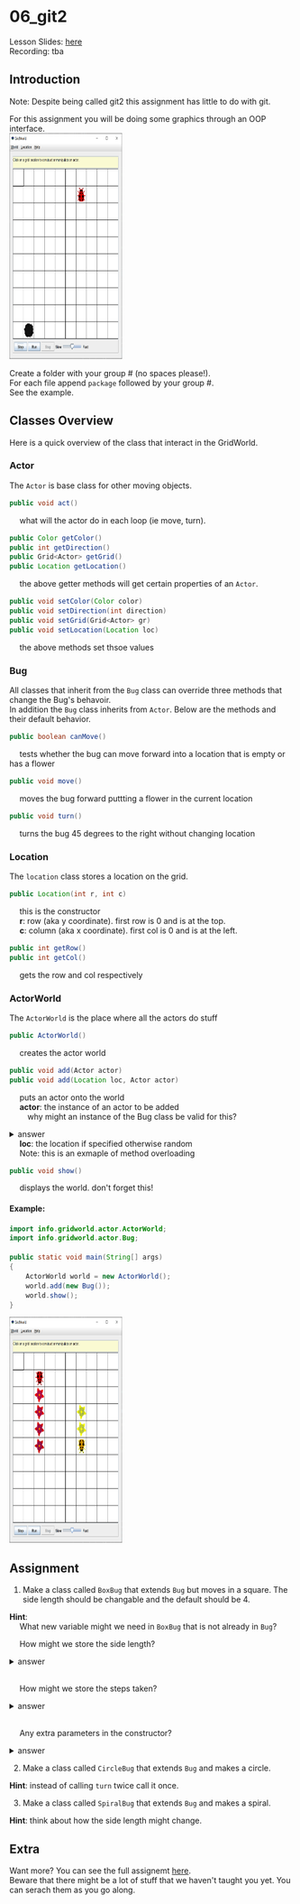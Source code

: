 # 06_git2

Lesson Slides: [here](https://docs.google.com/presentation/d/1I6M1l_POiYG95YKMh-ZkZALHu0sUyhsVrgU8gIOpjFo/edit?usp=sharing)<br />
Recording: tba <br />

## Introduction 
<p> Note: Despite being called git2 this assignment has little to do with git.</p>

<p>For this assignment you will be doing some graphics through an OOP interface.</br>

<img src="scrots/default.PNG" width="200" height="400"/>

<p>
Create a folder with your group # (no spaces please!).</br>
For each file append <code>package</code> followed by your group #.</br>
See the example.</br>
</p>

## Classes Overview

<p> Here is a quick overview of the class that interact in the GridWorld.</p> 

### Actor
<p>
The <code>Actor</code> is base class for other moving objects.
</p>

```java
public void act()
```
<p>&emsp; what will the actor do in each loop (ie move, turn).</p> 

```java 
public Color getColor()
public int getDirection()
public Grid<Actor> getGrid()
public Location getLocation()
```
<p>&emsp; the above getter methods will get certain properties of an <code>Actor</code>. 

```java 
public void setColor(Color color)
public void setDirection(int direction)
public void setGrid(Grid<Actor> gr)
public void setLocation(Location loc)
```
<p>&emsp; the above methods set thsoe values</p>

### Bug 
<p> 
All classes that inherit from the <code>Bug</code> class can override three methods that change the Bug's behavoir.</br>
In addition the <code>Bug</code> class inherits from <code>Actor</code>.
Below are the methods and their default behavior.
</p>

```java
public boolean canMove()
```
<p>&emsp; tests whether the bug can move forward into a location that is empty or has a flower</p>  

```java 
public void move()
```
<p>&emsp; moves the bug forward puttting a flower in the current location</p>

```java 
public void turn()
```
<p>&emsp; turns the bug 45 degrees to the right without changing location</p>

### Location
<p>
The <code>location</code> class stores a location on the grid. 
</p>

```java 
public Location(int r, int c)
```
<p>
&emsp; this is the constructor </br>
&emsp; <b>r</b>: row (aka y coordinate). first row is 0 and is at the top.</br>
&emsp; <b>c</b>: column (aka x coordinate). first col is 0 and is at the left.</br>
</p>

```java 
public int getRow()
public int getCol()
```
<p>&emsp; gets the row and col respectively</p>

### ActorWorld
<p>
The <code>ActorWorld</code> is the place where all the actors do stuff
</p>

```java 
public ActorWorld()
```
<p>&emsp; creates the actor world</p>

```java 
public void add(Actor actor)
public void add(Location loc, Actor actor)
```
<p>
&emsp; puts an actor onto the world</br>
&emsp; <b>actor</b>: the instance of an actor to be added</br>
&emsp;&emsp; why might an instance of the Bug class be valid for this?</br>
<details>
<summary>answer</summary>
&emsp;&emsp; <code>Bug</code> inherits <code>Actor</code> and therefore can be substituded for it. this is called <b>Polymorphism</b>. 
</details>
&emsp; <b>loc</b>: the location if specified otherwise random</br>
&emsp; Note: this is an exmaple of method overloading
</p>

```java
public void show()
```
<p>
&emsp; displays the world. don't forget this!
</p>

#### Example: 
```java 
import info.gridworld.actor.ActorWorld;
import info.gridworld.actor.Bug;

public static void main(String[] args)
{
    ActorWorld world = new ActorWorld(); 
    world.add(new Bug()); 
    world.show(); 
}
```
<img src="scrots/line.PNG" width="200" height="400"/>

## Assignment
1. Make a class called <code>BoxBug</code> that extends <code>Bug</code> but moves in a square. The side length should be changable and the default should be 4.</br>
<p>
<b>Hint</b>:</br> 
&emsp; What new variable might we need in <code>BoxBug</code> that is not already in <code>Bug</code>?</br>

&emsp; How might we store the side length? 
<details>
<summary>answer</summary>
&emsp; <code>int sideLength</code>
</details>
</br>

&emsp; How might we store the steps taken? 
<details>
<summary>answer</summary>
&emsp; <code>int steps</code>
</details>
</br>

&emsp; Any extra parameters in the constructor?
<details>
<summary>answer</summary>
&emsp; <code>public BoxBug(int sideLength)</code> 
</details>

</p>

2. Make a class called <code>CircleBug</code> that extends <code>Bug</code> and makes a circle.  
<p>
<b>Hint</b>: instead of calling <code>turn</code> twice call it once. 
</p>

3. Make a class called <code>SpiralBug</code> that extends <code>Bug</code> and makes a spiral. 
<p>
<b>Hint</b>: think about how the side length might change. 
</p>

## Extra
Want more? You can see the full assignemt [here](https://drive.google.com/file/d/12Kd_t2hainOyO7B3dnClbNQ2vnV-iCvF/view?usp=sharing).</br>
Beware that there might be a lot of stuff that we haven't taught you yet. You can serach them as you go along.</br>
